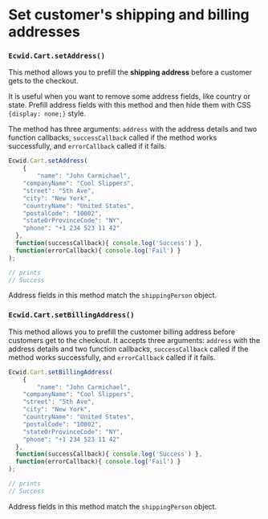 # Set customer's shipping and billing addresses

### `Ecwid.Cart.setAddress()`

This method allows you to prefill the **shipping address** before a customer gets to the checkout.&#x20;

It is useful when you want to remove some address fields, like country or state. Prefill address fields with this method and then hide them with CSS `{display: none;}` style.

The method has three arguments: `address` with the address details and two function callbacks, `successCallback` called if the method works successfully, and `errorCallback` called if it fails.

```javascript
Ecwid.Cart.setAddress(
	{
		"name": "John Carmichael",
  	"companyName": "Cool Slippers",
  	"street": "5th Ave",
  	"city": "New York",
  	"countryName": "United States",
  	"postalCode": "10002",
  	"stateOrProvinceCode": "NY",
  	"phone": "+1 234 523 11 42"
  },
  function(successCallback){ console.log('Success') },
  function(errorCallback){ console.log('Fail') }
);

// prints
// Success
```

Address fields in this method match the `shippingPerson` object.

### `Ecwid.Cart.setBillingAddress()`

This method allows you to prefill the customer billing address before customers get to the checkout. It accepts three arguments: `address` with the address details and two function callbacks, `successCallback` called if the method works successfully, and `errorCallback` called if it fails.

```javascript
Ecwid.Cart.setBillingAddress(
	{
		"name": "John Carmichael",
  	"companyName": "Cool Slippers",
  	"street": "5th Ave",
  	"city": "New York",
  	"countryName": "United States",
  	"postalCode": "10002",
  	"stateOrProvinceCode": "NY",
  	"phone": "+1 234 523 11 42"
  },
  function(successCallback){ console.log('Success') },
  function(errorCallback){ console.log('Fail') }
);

// prints
// Success
```

Address fields in this method match the `shippingPerson` object.
